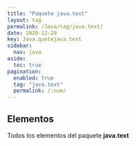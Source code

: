 ```yaml
---
title: "Paquete java.text"
layout: tag
permalink: /Java/tag/java.text/
date: 2020-12-29
key: Java.quetejava.text
sidebar: 
  nav: java
aside: 
  toc: true
pagination: 
  enabled: true
  tag: "java.text"
  permalink: /:num/
---
```


<h2>Elementos</h2>
Todos los elementos del paquete <strong>java.text</strong>
